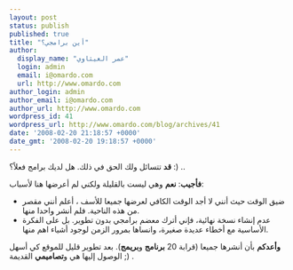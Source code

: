 ```yaml
---
layout: post
status: publish
published: true
title: "أين برامجي؟"
author:
  display_name: "عمر العيثاوي"
  login: admin
  email: i@omardo.com
  url: http://www.omardo.com
author_login: admin
author_email: i@omardo.com
author_url: http://www.omardo.com
wordpress_id: 41
wordpress_url: http://www.omardo.com/blog/archives/41
date: '2008-02-20 21:18:57 +0000'
date_gmt: '2008-02-20 19:18:57 +0000'
---
```

<p><strong>قد</strong> تتسائل ولك الحق في ذلك. هل لديك برامج فعلاً؟ :) ..</p>
<p><strong>فأجيب</strong>: <strong>نعم</strong> وهي ليست بالقليلة ولكني لم أعرضها هنا  لأسباب:<!--more--></p>
<ul>
<li>ضيق  الوقت حيث أنني لا أجد الوقت الكافي لعرضها جميعا للأسف ، أعلم أنني مقصر من هذه الناحية. فلم أنشر واحدا منها.</li>
<li>عدم إنشاء نسخة نهائية، فإني أترك معضم برامجي بدون تطوير. بل على الفكرة الأساسية مع أخطاء عديدة صغيرة، وانساها بمرور الزمن لوجود أشياء اهم منها.</li>
</ul>
<p><strong>وأعدكم</strong> بأن أنشرها جميعا (قرابة 20 <strong>برنامج</strong> و<strong>بريمج</strong>). بعد تطوير قليل للموقع كي أسهل الوصول إليها هي و<strong>تصاميمي</strong> القديمة ;) .</p>
